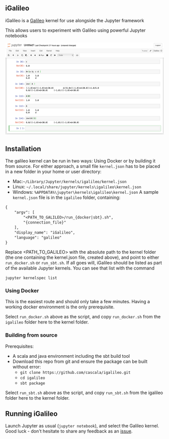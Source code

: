## iGalileo

iGalileo is a [Galileo](https://github.com/cascala/galileo) kernel for use alongside the Jupyter framework

This allows users to experiment with Galileo using powerful Jupyter notebooks

![Screenshot of a Jupyter notebook running Galileo](doc/jupyter_1.png)

## Installation

The galileo kernel can be run in two ways: Using Docker or by building it from source. For either approach, a small file `kernel.json` has to be placed in a new folder in your home or user directory:
* Mac:`~/Library/Jupyter/kernels/igalileo/kernel.json`
* Linux: `~/.local/share/jupyter/kernels\igalileo\kernel.json`
* Windows: `%APPDATA%\jupyter\kernels\igalileo\kernel.json`
A sample `kernel.json` file is in the `igalileo` folder, containing:
```
{
    "argv": [
        "<PATH_TO_GALILEO>/run_{docker|sbt}.sh",
        "{connection_file}"
    ],
    "display_name": "iGalileo",
    "language": "galileo"
}
```
Replace <PATH_TO_GALILEO> with the absolute path to the kernel folder (the one containing the kernel.json file, created above), and point to either `run_docker.sh` or `run_sbt.sh`.
If all goes will, iGalileo should be listed as part of the available Jupyter kernels. You can see that list with the command
```
jupyter kernelspec list
```

### Using Docker
This is the easiest route and should only take a few minutes.
Having a working docker environment is the only prerequisite.

Select `run_docker.sh` above as the script, and copy `run_docker.sh` from the `igalileo` folder here to the kernel folder.

### Building from source
Prerequisites:
* A scala and java environment including the sbt build tool
* Download this repo from git and ensure the package can be built without error:
    * `git clone https://github.com/cascala/igalileo.git`
    * `cd igalileo`
    * `sbt package`

Select `run_sbt.sh` above as the script, and copy `run_sbt.sh` from the igalileo folder here to the kernel folder.

## Running iGalileo

Launch Jupyter as usual (`jupyter notebook`), and select the Galileo kernel.
Good luck - don't hesitate to share any feedback as an [issue](https://github.com/cascala/igalileo/issues/new).
